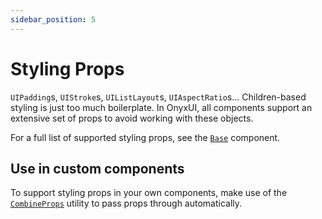 ```yaml
---
sidebar_position: 5
---
```


# Styling Props

`UIPadding`s, `UIStroke`s, `UIListLayout`s, `UIAspectRatio`s... Children-based styling is just too much boilerplate. In OnyxUI, all components support an extensive set of props to avoid working with these objects.

For a full list of supported styling props, see the [`Base`](/api/Base) component.

## Use in custom components

To support styling props in your own components, make use of the [`CombineProps`](/api/CombineProps) utility to pass props through automatically.